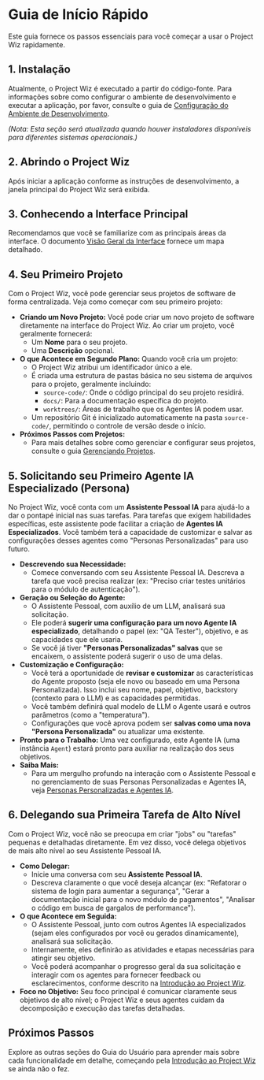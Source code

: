 # Guia de Início Rápido

Este guia fornece os passos essenciais para você começar a usar o Project Wiz rapidamente.

## 1. Instalação

Atualmente, o Project Wiz é executado a partir do código-fonte. Para informações sobre como configurar o ambiente de desenvolvimento e executar a aplicação, por favor, consulte o guia de [Configuração do Ambiente de Desenvolvimento](../developer/01-development-setup.md).

*(Nota: Esta seção será atualizada quando houver instaladores disponíveis para diferentes sistemas operacionais.)*

## 2. Abrindo o Project Wiz

Após iniciar a aplicação conforme as instruções de desenvolvimento, a janela principal do Project Wiz será exibida.

## 3. Conhecendo a Interface Principal

Recomendamos que você se familiarize com as principais áreas da interface. O documento [Visão Geral da Interface](./03-interface-overview.md) fornece um mapa detalhado.

## 4. Seu Primeiro Projeto

Com o Project Wiz, você pode gerenciar seus projetos de software de forma centralizada. Veja como começar com seu primeiro projeto:

*   **Criando um Novo Projeto:** Você pode criar um novo projeto de software diretamente na interface do Project Wiz. Ao criar um projeto, você geralmente fornecerá:
    *   Um **Nome** para o seu projeto.
    *   Uma **Descrição** opcional.
*   **O que Acontece em Segundo Plano:** Quando você cria um projeto:
    *   O Project Wiz atribui um identificador único a ele.
    *   É criada uma estrutura de pastas básica no seu sistema de arquivos para o projeto, geralmente incluindo:
        *   `source-code/`: Onde o código principal do seu projeto residirá.
        *   `docs/`: Para a documentação específica do projeto.
        *   `worktrees/`: Áreas de trabalho que os Agentes IA podem usar.
    *   Um repositório Git é inicializado automaticamente na pasta `source-code/`, permitindo o controle de versão desde o início.
*   **Próximos Passos com Projetos:**
    *   Para mais detalhes sobre como gerenciar e configurar seus projetos, consulte o guia [Gerenciando Projetos](../concepts/02-projects.md).

## 5. Solicitando seu Primeiro Agente IA Especializado (Persona)

No Project Wiz, você conta com um **Assistente Pessoal IA** para ajudá-lo a dar o pontapé inicial nas suas tarefas. Para tarefas que exigem habilidades específicas, este assistente pode facilitar a criação de **Agentes IA Especializados**. Você também terá a capacidade de customizar e salvar as configurações desses agentes como "Personas Personalizadas" para uso futuro.

*   **Descrevendo sua Necessidade:**
    *   Comece conversando com seu Assistente Pessoal IA. Descreva a tarefa que você precisa realizar (ex: "Preciso criar testes unitários para o módulo de autenticação").
*   **Geração ou Seleção do Agente:**
    *   O Assistente Pessoal, com auxílio de um LLM, analisará sua solicitação.
    *   Ele poderá **sugerir uma configuração para um novo Agente IA especializado**, detalhando o papel (ex: "QA Tester"), objetivo, e as capacidades que ele usaria.
    *   Se você já tiver **"Personas Personalizadas" salvas** que se encaixem, o assistente poderá sugerir o uso de uma delas.
*   **Customização e Configuração:**
    *   Você terá a oportunidade de **revisar e customizar** as características do Agente proposto (seja ele novo ou baseado em uma Persona Personalizada). Isso inclui seu nome, papel, objetivo, backstory (contexto para o LLM) e as capacidades permitidas.
    *   Você também definirá qual modelo de LLM o Agente usará e outros parâmetros (como a "temperatura").
    *   Configurações que você aprova podem ser **salvas como uma nova "Persona Personalizada"** ou atualizar uma existente.
*   **Pronto para o Trabalho:** Uma vez configurado, este Agente IA (uma instância `Agent`) estará pronto para auxiliar na realização dos seus objetivos.
*   **Saiba Mais:**
    *   Para um mergulho profundo na interação com o Assistente Pessoal e no gerenciamento de suas Personas Personalizadas e Agentes IA, veja [Personas Personalizadas e Agentes IA](../concepts/03-personas-and-agents.md).

## 6. Delegando sua Primeira Tarefa de Alto Nível

Com o Project Wiz, você não se preocupa em criar "jobs" ou "tarefas" pequenas e detalhadas diretamente. Em vez disso, você delega objetivos de mais alto nível ao seu Assistente Pessoal IA.

*   **Como Delegar:**
    *   Inicie uma conversa com seu **Assistente Pessoal IA**.
    *   Descreva claramente o que você deseja alcançar (ex: "Refatorar o sistema de login para aumentar a segurança", "Gerar a documentação inicial para o novo módulo de pagamentos", "Analisar o código em busca de gargalos de performance").
*   **O que Acontece em Seguida:**
    *   O Assistente Pessoal, junto com outros Agentes IA especializados (sejam eles configurados por você ou gerados dinamicamente), analisará sua solicitação.
    *   Internamente, eles definirão as atividades e etapas necessárias para atingir seu objetivo.
    *   Você poderá acompanhar o progresso geral da sua solicitação e interagir com os agentes para fornecer feedback ou esclarecimentos, conforme descrito na [Introdução ao Project Wiz](./01-introduction.md#como-funciona-a-interação-principal).
*   **Foco no Objetivo:** Seu foco principal é comunicar claramente seus objetivos de alto nível; o Project Wiz e seus agentes cuidam da decomposição e execução das tarefas detalhadas.

## Próximos Passos

Explore as outras seções do Guia do Usuário para aprender mais sobre cada funcionalidade em detalhe, começando pela [Introdução ao Project Wiz](./01-introduction.md) se ainda não o fez.
